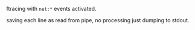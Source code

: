 ftracing with `net:*` events activated.

saving each line as read from pipe, no processing just dumping to stdout.
